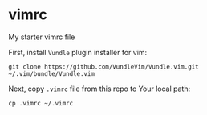 # vimrc
My starter vimrc file

First, install `Vundle` plugin installer for vim:

```
git clone https://github.com/VundleVim/Vundle.vim.git ~/.vim/bundle/Vundle.vim
```

Next, copy `.vimrc` file from this repo to Your local path:

```
cp .vimrc ~/.vimrc
```
